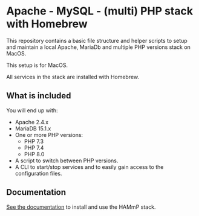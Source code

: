 # Apache - MySQL - (multi) PHP stack with Homebrew

This repository contains a basic file structure and helper scripts to setup and
maintain a local Apache, MariaDb and multiple PHP versions stack on MacOS.

This setup is for MacOS.

All services in the stack are installed with Homebrew.

## What is included

You will end up with:

* Apache 2.4.x
* MariaDB 15.1.x
* One or more PHP versions:
    * PHP 7.3
    * PHP 7.4
    * PHP 8.0
* A script to switch between PHP versions.
* A CLI to start/stop services and to easily gain access to the configuration 
  files.
  
## Documentation

[See the documentation](./documentation/README.md) to install and use the HAMmP
stack.
